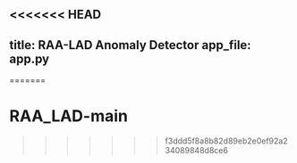 <<<<<<< HEAD
---
title: RAA-LAD Anomaly Detector
app_file: app.py
---
=======
# RAA_LAD-main
>>>>>>> f3ddd5f8a8b82d89eb2e0ef92a234089848d8ce6
